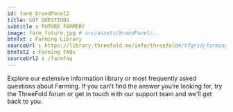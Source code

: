 ```yaml
---
id: farm_brandPanel2
title: GOT QUESTIONS 
subtitle : FUTURE FARMER? 
image: farm_future.jpg # src/assets/brandPanel/..
btnTxt : Farming Library 
sourceUrl : https://library.threefold.me/info/threefold#/tfgrid/farming/threefold__farming_home
btnTxt2 : Farming FAQs 
sourceUrl2 : /farmfaq
---
```

Explore our extensive information library or most frequently asked questions about Farming. If you can’t ﬁnd the answer you’re looking for, try the ThreeFold forum or get in touch with our support team and we'll get back to you.

